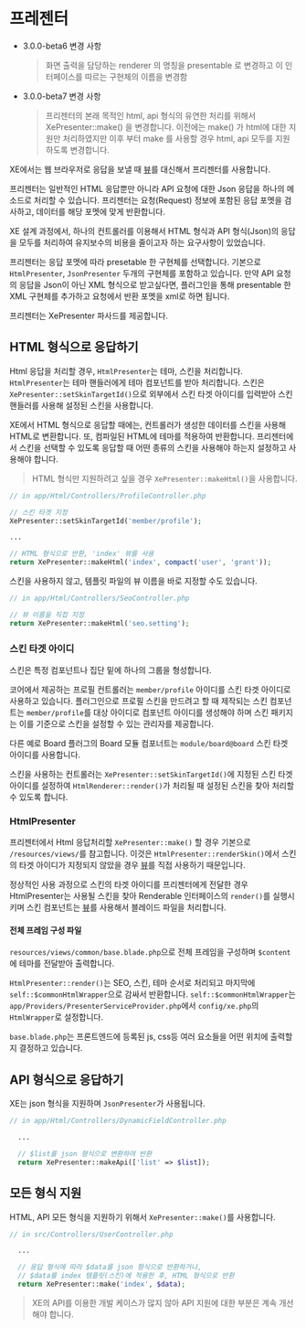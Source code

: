# 프레젠터

* 3.0.0-beta6 변경 사항

  > 화면 출력을 담당하는 renderer 의 명칭을 presentable 로 변경하고 이 인터페이스를 따르는 구현체의 이름을 변경함

* 3.0.0-beta7 변경 사항

  > 프리젠터의 본래 목적인 html, api 형식의 유연한 처리를 위해서 XePresenter::make\(\) 을 변경합니다. 이전에는 make\(\) 가 html에 대한 지원만 처리하였지만 이후 부터 make 를 사용할 경우 html, api 모두를 지원하도록 변경합니다.

XE에서는 웹 브라우저로 응답을 보낼 때 [뷰](./view.md)를 대신해서 프리젠터를 사용합니다.

프리젠터는 일반적인 HTML 응답뿐만 아니라 API 요청에 대한 Json 응답을 하나의 메소드로 처리할 수 있습니다. 프리젠터는 요청\(Request\) 정보에 포함된 응답 포멧을 검사하고, 데이터를 해당 포멧에 맞게 반환합니다.

XE 설계 과정에서, 하나의 컨트롤러를 이용해서 HTML 형식과 API 형식\(Json\)의 응답을 모두를 처리하여 유지보수의 비용을 줄이고자 하는 요구사항이 있었습니다.

프리젠터는 응답 포멧에 따라 presetable 한 구현체를 선택합니다. 기본으로 `HtmlPresenter`, `JsonPresenter` 두개의 구현체를 포함하고 있습니다. 만약 API 요청의 응답을 Json이 아닌 XML 형식으로 받고싶다면, 플러그인을 통해 presentable 한 XML 구현체를 추가하고 요청에서 반환 포멧을 xml로 하면 됩니다.

프리젠터는 XePresenter 파사드를 제공합니다.

## HTML 형식으로 응답하기

Html 응답을 처리할 경우, `HtmlPresenter`는 테마, 스킨을 처리합니다. `HtmlPresenter`는 테마 핸들러에게 테마 컴포넌트를 받아 처리합니다. 스킨은 `XePresenter::setSkinTargetId()`으로 외부에서 스킨 타겟 아이디를 입력받아 스킨 핸들러를 사용해 설정된 스킨을 사용합니다.

XE에서 HTML 형식으로 응답할 때에는, 컨트롤러가 생성한 데이터를 스킨을 사용해 HTML로 변환합니다. 또, 컴파일된 HTML에 테마를 적용하여 반환합니다. 프리젠터에서 스킨을 선택할 수 있도록 응답할 때 어떤 종류의 스킨을 사용해야 하는지 설정하고 사용해야 합니다.

> HTML 형식만 지원하려고 싶을 경우 `XePresenter::makeHtml()`을 사용합니다.

```php
// in app/Html/Controllers/ProfileController.php

// 스킨 타겟 지정
XePresenter::setSkinTargetId('member/profile');

...

// HTML 형식으로 반환, 'index' 뷰를 사용
return XePresenter::makeHtml('index', compact('user', 'grant'));
```

스킨을 사용하지 않고, 템플릿 파일의 뷰 이름을 바로 지정할 수도 있습니다.

```php
// in app/Html/Controllers/SeoController.php

// 뷰 이름을 직접 지정
return XePresenter::makeHtml('seo.setting');

```

### 스킨 타겟 아이디

스킨은 특정 컴포넌트나 집단 밑에 하나의 그룹을 형성합니다.

코어에서 제공하는 프로필 컨트롤러는 `member/profile` 아이디를 스킨 타겟 아이디로 사용하고 있습니다. 플러그인으로 프로필 스킨을 만드려고 할 때 제작되는 스킨 컴포넌트는 `member/profile`를 대상 아이디로 컴포넌트 아이디를 생성해야 하며 스킨 패키지는 이를 기준으로 스킨을 설정할 수 있는 관리자를 제공합니다.

다른 예로 Board 플러그의 Board 모듈 컴포너트는 `module/board@board` 스킨 타겟 아이디를 사용합니다.

스킨을 사용하는 컨트롤러는 `XePresenter::setSkinTargetId()`에 지정된 스킨 타겟 아이디를 설정하여 `HtmlRenderer::render()`가 처리될 때 설정된 스킨을 찾아 처리할 수 있도록 합니다.

### HtmlPresenter

프리젠터에서 Html 응답처리할 `XePresenter::make()` 할 경우 기본으로 `/resources/views/`를 참고합니다. 이것은 `HtmlPresenter::renderSkin()`에서 스킨의 타겟 아이디가 지정되지 않았을 경우 [뷰](https://www.xpressengine.io/manual/develop-guide/view)를 직접 사용하기 때문입니다.

정상적인 사용 과정으로 스킨의 타겟 아이디를 프리젠터에게 전달한 경우 HtmlPresenter는 사용될 스킨을 찾아 Renderable 인터페이스의 `render()`를 실행시키며 스킨 컴포넌트는 [뷰](https://www.xpressengine.io/manual/develop-guide/view)를 사용해서 블레이드 파일을 처리합니다.

#### 전체 프레임 구성 파일

`resources/views/common/base.blade.php`으로 전체 프레임을 구성하며 `$content`에 테마를 전달받아 출력합니다.

`HtmlPresenter::render()`는 SEO, 스킨, 테마 순서로 처리되고 마지막에 `self::$commonHtmlWrapper`으로 감싸서 반환합니다. `self::$commonHtmlWrapper`는 `app/Providers/PresenterServiceProvider.php`에서 `config/xe.php`의 `HtmlWrapper`로 설정합니다.

`base.blade.php`는 프론트엔드에 등록된 js, css등 여러 요소들을 어떤 위치에 출력할지 결정하고 있습니다.

## API 형식으로 응답하기

XE는 json 형식을 지원하며 `JsonPresenter`가 사용됩니다.

```php
// in app/Html/Controllers/DynamicFieldController.php

  ...

  // $list를 json 형식으로 변환하여 반환
  return XePresenter::makeApi(['list' => $list]);
```

## 모든 형식 지원

HTML, API 모든 형식을 지원하기 위해서 `XePresenter::make()`를 사용합니다.

```php
// in src/Controllers/UserController.php

  ...

  // 응답 형식에 따라 $data를 json 형식으로 반환하거나, 
  // $data를 index 템플릿(스킨)에 적용한 후, HTML 형식으로 반환
  return XePresenter::make('index', $data);
```

> XE의 API를 이용한 개발 케이스가 많지 않아 API 지원에 대한 부분은 계속 개선해야 합니다.
